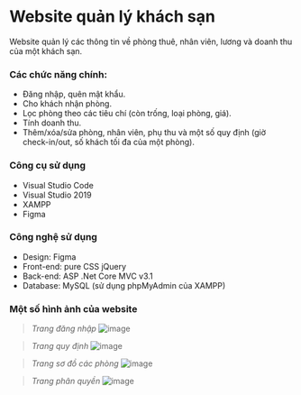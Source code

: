 # Website quản lý khách sạn
Website quản lý các thông tin về phòng thuê, nhân viên, lương và doanh thu của một khách sạn.
### Các chức năng chính:
- Đăng nhập, quên mật khẩu.
- Cho khách nhận phòng.
- Lọc phòng theo các tiêu chí (còn trống, loại phòng, giá).
- Tính doanh thu.
- Thêm/xóa/sửa phòng, nhân viên, phụ thu và một số quy định (giờ check-in/out, số khách tối đa của một phòng).
### Công cụ sử dụng
- Visual Studio Code
- Visual Studio 2019
- XAMPP
- Figma
### Công nghệ sử dụng
- Design: Figma
- Front-end: pure CSS jQuery
- Back-end: ASP .Net Core MVC v3.1
- Database: MySQL (sử dụng phpMyAdmin của XAMPP)
### Một số hình ảnh của website
> *Trang đăng nhập*
![image](https://user-images.githubusercontent.com/90995578/196736950-e72e6668-5c4e-4510-96cb-ec242deb435f.png)

> *Trang quy định*
![image](https://user-images.githubusercontent.com/90995578/196736481-712911d5-958a-443c-9830-640a335f0e2a.png)

> *Trang sơ đồ các phòng*
![image](https://user-images.githubusercontent.com/90995578/196736618-a88ee873-8233-4e04-badf-bce636f80d26.png)

> *Trang phân quyền*
![image](https://user-images.githubusercontent.com/90995578/196736721-b96275ab-2acc-4a35-86eb-f77bb057040d.png)
